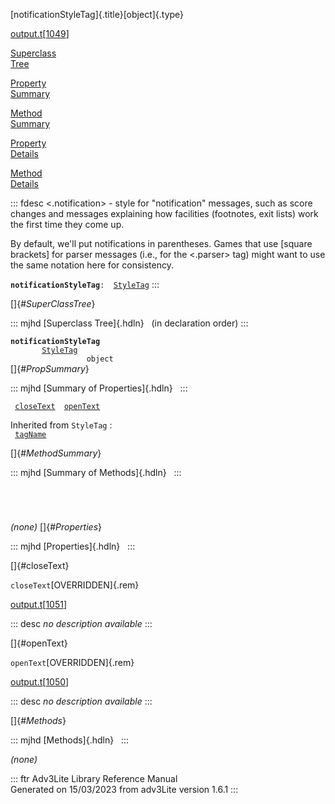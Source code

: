 [notificationStyleTag]{.title}[object]{.type}

[output.t](../file/output.t.html)\[[1049](../source/output.t.html#1049)\]

[Superclass\
Tree](#_SuperClassTree_)

[Property\
Summary](#_PropSummary_)

[Method\
Summary](#_MethodSummary_)

[Property\
Details](#_Properties_)

[Method\
Details](#_Methods_)

::: fdesc
\<.notification\> - style for \"notification\" messages, such as score
changes and messages explaining how facilities (footnotes, exit lists)
work the first time they come up.

By default, we\'ll put notifications in parentheses. Games that use
\[square brackets\] for parser messages (i.e., for the \<.parser\> tag)
might want to use the same notation here for consistency.

**`notificationStyleTag`**` :   `[`StyleTag`](../object/StyleTag.html)
:::

[]{#_SuperClassTree_}

::: mjhd
[Superclass Tree]{.hdln}   (in declaration order)
:::

**`notificationStyleTag`**\
`         `[`StyleTag`](../object/StyleTag.html)\
`                 object`\
[]{#_PropSummary_}

::: mjhd
[Summary of Properties]{.hdln}  
:::

` `[`closeText`](#closeText)`  `[`openText`](#openText)`  `

Inherited from `StyleTag` :\
` `[`tagName`](../object/StyleTag.html#tagName)`  `

[]{#_MethodSummary_}

::: mjhd
[Summary of Methods]{.hdln}  
:::

` `

` `

*(none)* []{#_Properties_}

::: mjhd
[Properties]{.hdln}  
:::

[]{#closeText}

`closeText`[OVERRIDDEN]{.rem}

[output.t](../file/output.t.html)\[[1051](../source/output.t.html#1051)\]

::: desc
*no description available*
:::

[]{#openText}

`openText`[OVERRIDDEN]{.rem}

[output.t](../file/output.t.html)\[[1050](../source/output.t.html#1050)\]

::: desc
*no description available*
:::

[]{#_Methods_}

::: mjhd
[Methods]{.hdln}  
:::

*(none)*

::: ftr
Adv3Lite Library Reference Manual\
Generated on 15/03/2023 from adv3Lite version 1.6.1
:::
